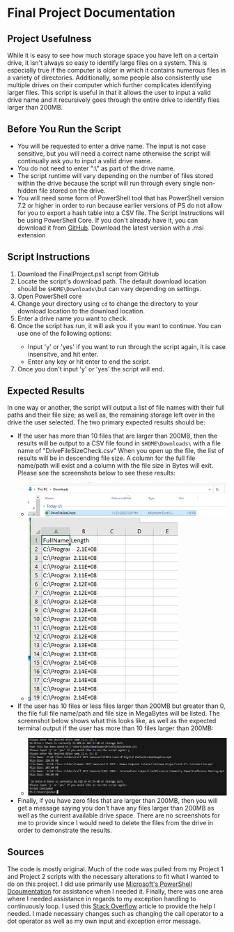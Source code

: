 <h1>Final Project Documentation</h1>
<h2>Project Usefulness</h2>
<p>While it is easy to see how much storage space you have left on a certain drive, it isn't always so easy to identify large files on a system. This is especially true if the computer is older in which it contains numerous files in a variety of directories. Additionally, some people also consistently use multiple drives on their computer which further complicates identifying larger files. This script is useful in that it allows the user to input a valid drive name and it recursively goes through the entire drive to identify files larger than 200MB.</p>
<h2>Before You Run the Script</h2>
<ul>
  <li>You will be requested to enter a drive name. The input is not case sensitive, but you will need a correct name otherwise the script will continually ask you to input a valid drive name.</li>
  <li>You do not need to enter ":\" as part of the drive name.</li>
  <li>The script runtime will vary depending on the number of files stored within the drive because the script will run through every single non-hidden file stored on the drive.</li>
  <li>You will need some form of PowerShell tool that has PowerShell version 7.2 or higher in order to run because earlier versions of PS do not allow for you to export a hash table into a CSV file. The Script Instructions will be using PowerShell Core. If you don't already have it, you can download it from <a href="https://github.com/PowerShell/PowerShell/releases/">GitHub</a>. Download the latest version with a .msi extension</li>
</ul>
<h2>Script Instructions</h2>
<ol>
  <li>Download the FinalProject.ps1 script from GitHub</li>
  <li>Locate the script's download path. The default download location should be <code>$HOME\Downloads\</code>but can vary depending on settings.</li>
  <li>Open PowerShell core</li>
  <li>Change your directory using <code>cd</code> to change the directory to your download location to the download location. </li>
  <li>Enter a drive name you want to check.</li>
  <li>Once the script has run, it will ask you if you want to continue. You can use one of the following options:</li>
  <ul>
    <li>Input 'y' or 'yes' if you want to run through the script again, it is case insensitve, and hit enter.</li>
    <li>Enter any key or hit enter to end the script.</li>
  </ul>
  <li>Once you don't input 'y' or 'yes' the script will end.</li>
</ol>
<h2>Expected Results</h2>
<p>In one way or another, the script will output a list of file names with their full paths and their file size; as well as, the remaining storage left over in the drive the user selected. The two primary expected results should be: </p>
<ul>
  <li>If the user has more than 10 files that are larger than 200MB, then the results will be output to a CSV file found in <code>$HOME\Downloads\</code> with a file name of "DriveFileSizeCheck.csv" When you open up the file, the list of results will be in descending file size. A column for the full file name/path will exist and a column with the file size in Bytes will exit. Please see the screenshots below to see these results:</li>
  <ul>
    <li><img src="Results/FPScriptResults2.jpg"></li>
    <li><img src="Results/FPScriptResults3.jpg"></li>
  </ul>
  <li>If the user has 10 files or less files larger than 200MB but greater than 0, the file full file name/path and file size in MegaBytes will be listed. The screenshot below shows what this looks like, as well as the expected terminal output if the user has more than 10 files larger than 200MB:</li>
  <ul><li><img src="Results/FPScriptResults.jpg"></li></ul>
  <li>Finally, if you have zero files that are larger than 200MB, then you will get a message saying you don't have any files larger than 200MB as well as the current available drive space. There are no screenshots for me to provide since I would need to delete the files from the drive in order to demonstrate the results.</li>
</ul>
<h2>Sources</h2>
<p>The code is mostly original. Much of the code was pulled from my Project 1 and Project 2 scripts with the necessary alterations to fit what I wanted to do on this project. I did use primarily use <a href="https://learn.microsoft.com/en-us/powershell/scripting/how-to-use-docs?view=powershell-7.3">Microsoft's PowerShell Dcoumentation</a> for assistance when I needed it. Finally, there was one area where I needed assistance in regards to my exception handling to continuously loop. I used this <a href="https://stackoverflow.com/questions/68056955/user-input-validation-in-powershell">Stack Overflow</a> article to provide the help I needed. I made necessary changes such as changing the call operator to a dot operator as well as my own input and exception error message. </p>
